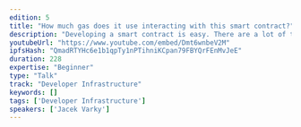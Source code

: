 ```yaml
---
edition: 5
title: "How much gas does it use interacting with this smart contract?"
description: "Developing a smart contract is easy. There are a lot of tutorials and examples on how to write a smart contract. In some cases, it is even possible to simply copy the code. Afterwards compile it, deploy it and let the users use it. But has it been optimized before the deployment or does it waste the user’s gas?We present a tool which analyzes the bytecode of a deployed smart contract based on the rules presented in Chen et al. (2018): “Towards Saving Money in Using Smart Contracts”. A user can enter a transaction hash and the tool reveals if the smart contract has been optimized. For non-optimized cases the user sees how much gas is wasted by using the functions. The estimation is based on the analysis of the OP codes. Thus, is not necessary to provide the ABI or the source code. This gives users the possibility to verify that smart contracts do not use too much gas and forces developers to optimize their smart contracts."
youtubeUrl: "https://www.youtube.com/embed/Dmt6wnbeV2M"
ipfsHash: "QmadRTYHc6e1b1qpTy1nPTihniKCpan79FBYQrFEnMvJeE"
duration: 228
expertise: "Beginner"
type: "Talk"
track: "Developer Infrastructure"
keywords: []
tags: ['Developer Infrastructure']
speakers: ['Jacek Varky']
---
```

